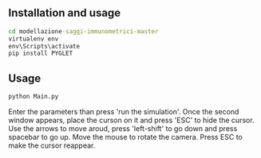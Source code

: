 ## Installation and usage


```cmd
cd modellazione-saggi-immunometrici-master
virtualenv env
env\Scripts\activate
pip install PYGLET
```

## Usage
```cmd
python Main.py
```
Enter the parameters than press 'run the simulation'. Once the second window appears, place the curson on it and press 'ESC' to hide the cursor. Use the arrows to move aroud, press 'left-shift' to go down and press spacebar to go up. Move the mouse to rotate the camera. Press ESC to make the cursor reappear.
